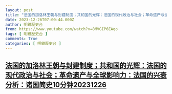 ```yaml
---
layout: post
title: "法国的加洛林王朝与封建制度；共和国的光辉：法国的现代政治与社会；革命遗产与全球影响力：法国的兴衰分析：诸国简史10分钟20231226"
date: 2023-12-26T07:00:44.000Z
author: 明鏡歷史台
from: https://www.youtube.com/watch?v=8MVGIP6EAqo
tags: [ 明鏡歷史台 ]
comments: True
categories: [ 明鏡歷史台 ]
---
```

<!--1703574044000-->
[法国的加洛林王朝与封建制度；共和国的光辉：法国的现代政治与社会；革命遗产与全球影响力：法国的兴衰分析：诸国简史10分钟20231226](https://www.youtube.com/watch?v=8MVGIP6EAqo)
------

<div>

</div>
